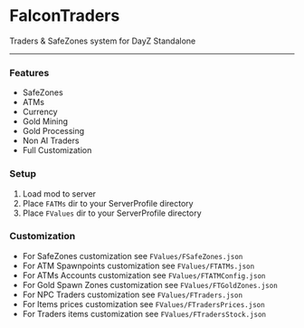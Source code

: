 # FalconTraders
 
Traders & SafeZones system for DayZ Standalone

---

### Features
- SafeZones
- ATMs
- Currency
- Gold Mining
- Gold Processing
- Non AI Traders
- Full Customization

### Setup
1. Load mod to server
2. Place `FATMs` dir to your ServerProfile directory
3. Place `FValues` dir to your ServerProfile directory

### Customization
- For SafeZones customization see `FValues/FSafeZones.json`
- For ATM Spawnpoints customization see `FValues/FTATMs.json`
- For ATMs Accounts customization see `FValues/FTATMConfig.json`
- For Gold Spawn Zones customization see `FValues/FTGoldZones.json`
- For NPC Traders customization see `FValues/FTraders.json`
- For Items prices customization see `FValues/FTradersPrices.json`
- For Traders items customization see `FValues/FTradersStock.json`
